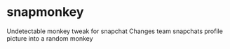# snapmonkey
 Undetectable monkey tweak for snapchat
Changes team snapchats profile picture into a random monkey
